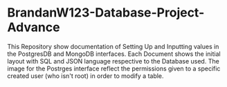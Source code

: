 # BrandanW123-Database-Project-Advance
 This Repository show documentation of Setting Up and Inputting values in the PostgresDB and MongoDB interfaces. Each Document shows the initial layout with SQL and JSON language respective to the Database used. The image for the Postrges interface reflect the permissions given to a specific created user (who isn't root) in order to modify a table.  
